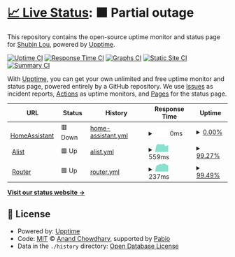 # [📈 Live Status](https://ct1.898311.xyz): <!--live status--> **🟧 Partial outage**

This repository contains the open-source uptime monitor and status page for [Shubin Lou](https://ct1.898311.xyz), powered by [Upptime](https://github.com/upptime/upptime).

[![Uptime CI](https://github.com/898311543/upptime/workflows/Uptime%20CI/badge.svg)](https://github.com/898311543/upptime/actions?query=workflow%3A%22Uptime+CI%22)
[![Response Time CI](https://github.com/898311543/upptime/workflows/Response%20Time%20CI/badge.svg)](https://github.com/898311543/upptime/actions?query=workflow%3A%22Response+Time+CI%22)
[![Graphs CI](https://github.com/898311543/upptime/workflows/Graphs%20CI/badge.svg)](https://github.com/898311543/upptime/actions?query=workflow%3A%22Graphs+CI%22)
[![Static Site CI](https://github.com/898311543/upptime/workflows/Static%20Site%20CI/badge.svg)](https://github.com/898311543/upptime/actions?query=workflow%3A%22Static+Site+CI%22)
[![Summary CI](https://github.com/898311543/upptime/workflows/Summary%20CI/badge.svg)](https://github.com/898311543/upptime/actions?query=workflow%3A%22Summary+CI%22)

With [Upptime](https://upptime.js.org), you can get your own unlimited and free uptime monitor and status page, powered entirely by a GitHub repository. We use [Issues](https://github.com/898311543/upptime/issues) as incident reports, [Actions](https://github.com/898311543/upptime/actions) as uptime monitors, and [Pages](https://ct1.898311.xyz) for the status page.

<!--start: status pages-->
<!-- This summary is generated by Upptime (https://github.com/upptime/upptime) -->
<!-- Do not edit this manually, your changes will be overwritten -->
<!-- prettier-ignore -->
| URL | Status | History | Response Time | Uptime |
| --- | ------ | ------- | ------------- | ------ |
| <img alt="" src="https://icons.duckduckgo.com/ip3/hass.898311.xyz.ico" height="13"> [HomeAssistant](https://hass.898311.xyz:8123) | 🟥 Down | [home-assistant.yml](https://github.com/898311543/upptime/commits/HEAD/history/home-assistant.yml) | <details><summary><img alt="Response time graph" src="./graphs/home-assistant/response-time-week.png" height="20"> 0ms</summary><br><a href="https://ct1.898311.xyz/history/home-assistant"><img alt="Response time 1121" src="https://img.shields.io/endpoint?url=https%3A%2F%2Fraw.githubusercontent.com%2F898311543%2Fupptime%2FHEAD%2Fapi%2Fhome-assistant%2Fresponse-time.json"></a><br><a href="https://ct1.898311.xyz/history/home-assistant"><img alt="24-hour response time 0" src="https://img.shields.io/endpoint?url=https%3A%2F%2Fraw.githubusercontent.com%2F898311543%2Fupptime%2FHEAD%2Fapi%2Fhome-assistant%2Fresponse-time-day.json"></a><br><a href="https://ct1.898311.xyz/history/home-assistant"><img alt="7-day response time 0" src="https://img.shields.io/endpoint?url=https%3A%2F%2Fraw.githubusercontent.com%2F898311543%2Fupptime%2FHEAD%2Fapi%2Fhome-assistant%2Fresponse-time-week.json"></a><br><a href="https://ct1.898311.xyz/history/home-assistant"><img alt="30-day response time 0" src="https://img.shields.io/endpoint?url=https%3A%2F%2Fraw.githubusercontent.com%2F898311543%2Fupptime%2FHEAD%2Fapi%2Fhome-assistant%2Fresponse-time-month.json"></a><br><a href="https://ct1.898311.xyz/history/home-assistant"><img alt="1-year response time 1121" src="https://img.shields.io/endpoint?url=https%3A%2F%2Fraw.githubusercontent.com%2F898311543%2Fupptime%2FHEAD%2Fapi%2Fhome-assistant%2Fresponse-time-year.json"></a></details> | <details><summary><a href="https://ct1.898311.xyz/history/home-assistant">0.00%</a></summary><a href="https://ct1.898311.xyz/history/home-assistant"><img alt="All-time uptime 13.81%" src="https://img.shields.io/endpoint?url=https%3A%2F%2Fraw.githubusercontent.com%2F898311543%2Fupptime%2FHEAD%2Fapi%2Fhome-assistant%2Fuptime.json"></a><br><a href="https://ct1.898311.xyz/history/home-assistant"><img alt="24-hour uptime 0.00%" src="https://img.shields.io/endpoint?url=https%3A%2F%2Fraw.githubusercontent.com%2F898311543%2Fupptime%2FHEAD%2Fapi%2Fhome-assistant%2Fuptime-day.json"></a><br><a href="https://ct1.898311.xyz/history/home-assistant"><img alt="7-day uptime 0.00%" src="https://img.shields.io/endpoint?url=https%3A%2F%2Fraw.githubusercontent.com%2F898311543%2Fupptime%2FHEAD%2Fapi%2Fhome-assistant%2Fuptime-week.json"></a><br><a href="https://ct1.898311.xyz/history/home-assistant"><img alt="30-day uptime 1.38%" src="https://img.shields.io/endpoint?url=https%3A%2F%2Fraw.githubusercontent.com%2F898311543%2Fupptime%2FHEAD%2Fapi%2Fhome-assistant%2Fuptime-month.json"></a><br><a href="https://ct1.898311.xyz/history/home-assistant"><img alt="1-year uptime 13.81%" src="https://img.shields.io/endpoint?url=https%3A%2F%2Fraw.githubusercontent.com%2F898311543%2Fupptime%2FHEAD%2Fapi%2Fhome-assistant%2Fuptime-year.json"></a></details>
| <img alt="" src="https://icons.duckduckgo.com/ip3/hass.898311.xyz.ico" height="13"> [Alist](http://hass.898311.xyz:8200) | 🟩 Up | [alist.yml](https://github.com/898311543/upptime/commits/HEAD/history/alist.yml) | <details><summary><img alt="Response time graph" src="./graphs/alist/response-time-week.png" height="20"> 559ms</summary><br><a href="https://ct1.898311.xyz/history/alist"><img alt="Response time 588" src="https://img.shields.io/endpoint?url=https%3A%2F%2Fraw.githubusercontent.com%2F898311543%2Fupptime%2FHEAD%2Fapi%2Falist%2Fresponse-time.json"></a><br><a href="https://ct1.898311.xyz/history/alist"><img alt="24-hour response time 503" src="https://img.shields.io/endpoint?url=https%3A%2F%2Fraw.githubusercontent.com%2F898311543%2Fupptime%2FHEAD%2Fapi%2Falist%2Fresponse-time-day.json"></a><br><a href="https://ct1.898311.xyz/history/alist"><img alt="7-day response time 559" src="https://img.shields.io/endpoint?url=https%3A%2F%2Fraw.githubusercontent.com%2F898311543%2Fupptime%2FHEAD%2Fapi%2Falist%2Fresponse-time-week.json"></a><br><a href="https://ct1.898311.xyz/history/alist"><img alt="30-day response time 590" src="https://img.shields.io/endpoint?url=https%3A%2F%2Fraw.githubusercontent.com%2F898311543%2Fupptime%2FHEAD%2Fapi%2Falist%2Fresponse-time-month.json"></a><br><a href="https://ct1.898311.xyz/history/alist"><img alt="1-year response time 588" src="https://img.shields.io/endpoint?url=https%3A%2F%2Fraw.githubusercontent.com%2F898311543%2Fupptime%2FHEAD%2Fapi%2Falist%2Fresponse-time-year.json"></a></details> | <details><summary><a href="https://ct1.898311.xyz/history/alist">99.27%</a></summary><a href="https://ct1.898311.xyz/history/alist"><img alt="All-time uptime 89.69%" src="https://img.shields.io/endpoint?url=https%3A%2F%2Fraw.githubusercontent.com%2F898311543%2Fupptime%2FHEAD%2Fapi%2Falist%2Fuptime.json"></a><br><a href="https://ct1.898311.xyz/history/alist"><img alt="24-hour uptime 98.46%" src="https://img.shields.io/endpoint?url=https%3A%2F%2Fraw.githubusercontent.com%2F898311543%2Fupptime%2FHEAD%2Fapi%2Falist%2Fuptime-day.json"></a><br><a href="https://ct1.898311.xyz/history/alist"><img alt="7-day uptime 99.27%" src="https://img.shields.io/endpoint?url=https%3A%2F%2Fraw.githubusercontent.com%2F898311543%2Fupptime%2FHEAD%2Fapi%2Falist%2Fuptime-week.json"></a><br><a href="https://ct1.898311.xyz/history/alist"><img alt="30-day uptime 99.83%" src="https://img.shields.io/endpoint?url=https%3A%2F%2Fraw.githubusercontent.com%2F898311543%2Fupptime%2FHEAD%2Fapi%2Falist%2Fuptime-month.json"></a><br><a href="https://ct1.898311.xyz/history/alist"><img alt="1-year uptime 89.69%" src="https://img.shields.io/endpoint?url=https%3A%2F%2Fraw.githubusercontent.com%2F898311543%2Fupptime%2FHEAD%2Fapi%2Falist%2Fuptime-year.json"></a></details>
| <img alt="" src="https://icons.duckduckgo.com/ip3/null.ico" height="13"> [Router](hass.898311.xyz) | 🟩 Up | [router.yml](https://github.com/898311543/upptime/commits/HEAD/history/router.yml) | <details><summary><img alt="Response time graph" src="./graphs/router/response-time-week.png" height="20"> 237ms</summary><br><a href="https://ct1.898311.xyz/history/router"><img alt="Response time 237" src="https://img.shields.io/endpoint?url=https%3A%2F%2Fraw.githubusercontent.com%2F898311543%2Fupptime%2FHEAD%2Fapi%2Frouter%2Fresponse-time.json"></a><br><a href="https://ct1.898311.xyz/history/router"><img alt="24-hour response time 214" src="https://img.shields.io/endpoint?url=https%3A%2F%2Fraw.githubusercontent.com%2F898311543%2Fupptime%2FHEAD%2Fapi%2Frouter%2Fresponse-time-day.json"></a><br><a href="https://ct1.898311.xyz/history/router"><img alt="7-day response time 237" src="https://img.shields.io/endpoint?url=https%3A%2F%2Fraw.githubusercontent.com%2F898311543%2Fupptime%2FHEAD%2Fapi%2Frouter%2Fresponse-time-week.json"></a><br><a href="https://ct1.898311.xyz/history/router"><img alt="30-day response time 236" src="https://img.shields.io/endpoint?url=https%3A%2F%2Fraw.githubusercontent.com%2F898311543%2Fupptime%2FHEAD%2Fapi%2Frouter%2Fresponse-time-month.json"></a><br><a href="https://ct1.898311.xyz/history/router"><img alt="1-year response time 237" src="https://img.shields.io/endpoint?url=https%3A%2F%2Fraw.githubusercontent.com%2F898311543%2Fupptime%2FHEAD%2Fapi%2Frouter%2Fresponse-time-year.json"></a></details> | <details><summary><a href="https://ct1.898311.xyz/history/router">99.49%</a></summary><a href="https://ct1.898311.xyz/history/router"><img alt="All-time uptime 98.97%" src="https://img.shields.io/endpoint?url=https%3A%2F%2Fraw.githubusercontent.com%2F898311543%2Fupptime%2FHEAD%2Fapi%2Frouter%2Fuptime.json"></a><br><a href="https://ct1.898311.xyz/history/router"><img alt="24-hour uptime 100.00%" src="https://img.shields.io/endpoint?url=https%3A%2F%2Fraw.githubusercontent.com%2F898311543%2Fupptime%2FHEAD%2Fapi%2Frouter%2Fuptime-day.json"></a><br><a href="https://ct1.898311.xyz/history/router"><img alt="7-day uptime 99.49%" src="https://img.shields.io/endpoint?url=https%3A%2F%2Fraw.githubusercontent.com%2F898311543%2Fupptime%2FHEAD%2Fapi%2Frouter%2Fuptime-week.json"></a><br><a href="https://ct1.898311.xyz/history/router"><img alt="30-day uptime 99.88%" src="https://img.shields.io/endpoint?url=https%3A%2F%2Fraw.githubusercontent.com%2F898311543%2Fupptime%2FHEAD%2Fapi%2Frouter%2Fuptime-month.json"></a><br><a href="https://ct1.898311.xyz/history/router"><img alt="1-year uptime 98.97%" src="https://img.shields.io/endpoint?url=https%3A%2F%2Fraw.githubusercontent.com%2F898311543%2Fupptime%2FHEAD%2Fapi%2Frouter%2Fuptime-year.json"></a></details>

<!--end: status pages-->

[**Visit our status website →**](https://ct1.898311.xyz)

## 📄 License

- Powered by: [Upptime](https://github.com/upptime/upptime)
- Code: [MIT](./LICENSE) © [Anand Chowdhary](https://anandchowdhary.com), supported by [Pabio](https://pabio.com)
- Data in the `./history` directory: [Open Database License](https://opendatacommons.org/licenses/odbl/1-0/)

